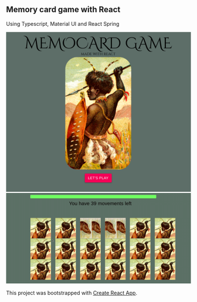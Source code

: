 ## Memory card game with React

Using Typescript, Material UI and React Spring

![](demo/home.png)
![](demo/demo.gif)

This project was bootstrapped with [Create React App](https://github.com/facebook/create-react-app).
